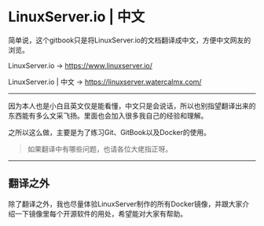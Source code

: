 # LinuxServer.io | 中文

简单说，这个gitbook只是将LinuxServer.io的文档翻译成中文，方便中文网友的浏览。

LinuxServer.io → https://www.linuxserver.io/

LinuxServer.io | 中文 →  https://linuxserver.watercalmx.com/

------

因为本人也是小白且英文仅是能看懂，中文只是会说话，所以也别指望翻译出来的东西能有多么文采飞扬。里面也会加入很多我自己的经验和理解。

之所以这么做，主要是为了练习Git、GitBook以及Docker的使用。

> 如果翻译中有哪些问题，也请各位大佬指正呀。

------

## 翻译之外

除了翻译之外，我也尽量体验LinuxServer制作的所有Docker镜像，并跟大家介绍一下镜像里每个开源软件的用处，希望能对大家有帮助。